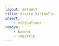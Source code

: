 ```yaml
---
layout: default
title: Visite Virtuelle
insert:
    - virtualtour
remove: 
    - banner
    - imgstrip
---
```

